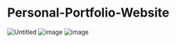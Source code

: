 # Personal-Portfolio-Website



![Untitled](https://user-images.githubusercontent.com/80661516/230716248-26febb02-84d2-49ee-8220-db05280413f5.jpg)
![image](https://user-images.githubusercontent.com/80661516/230716301-7a4096da-98d7-4d43-8d12-dd83b5d403e9.png)
![image](https://user-images.githubusercontent.com/80661516/230716333-766befd2-89ae-4580-beac-872d1feae7f3.png)

